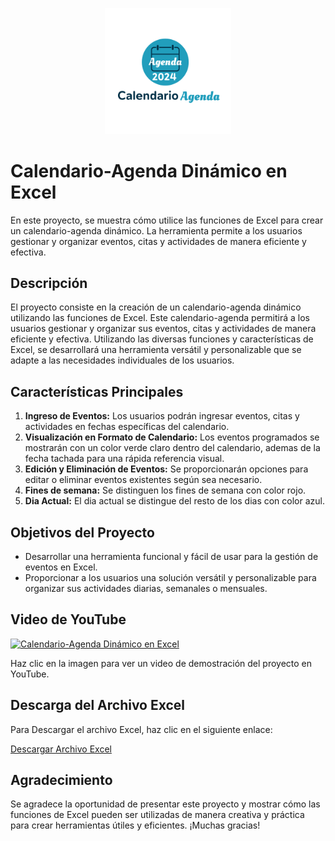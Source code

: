 <p align="center">
   <a href="https://1drv.ms/x/c/6ccc2d91e80a0ebd/EQMu31a_JbxHoI54NMkFz1kBkFmh7JyXcpQe4qYfKcKJFg?e=aHfz05">
  <img src="/img/Agenda.png" alt="Descripción de la imagen" width="40%">
</a>
</p>


# Calendario-Agenda Dinámico en Excel

En este proyecto, se muestra cómo utilice las funciones de Excel para crear un calendario-agenda dinámico. La herramienta permite a los usuarios gestionar y organizar eventos, citas y actividades de manera eficiente y efectiva. 

## Descripción

El proyecto consiste en la creación de un calendario-agenda dinámico utilizando las funciones de Excel. Este calendario-agenda permitirá a los usuarios gestionar y organizar sus eventos, citas y actividades de manera eficiente y efectiva. Utilizando las diversas funciones y características de Excel, se desarrollará una herramienta versátil y personalizable que se adapte a las necesidades individuales de los usuarios.

## Características Principales

1. **Ingreso de Eventos:** Los usuarios podrán ingresar eventos, citas y actividades en fechas específicas del calendario.
2. **Visualización en Formato de Calendario:** Los eventos programados se mostrarán con un color verde claro dentro del calendario, ademas de la fecha tachada para una rápida referencia visual.
3. **Edición y Eliminación de Eventos:** Se proporcionarán opciones para editar o eliminar eventos existentes según sea necesario.
4. **Fines de semana:**  Se distinguen los fines de semana con color rojo.
5. **Dia Actual:** El dia actual se distingue del resto de los dias con color azul.

## Objetivos del Proyecto

- Desarrollar una herramienta funcional y fácil de usar para la gestión de eventos en Excel.
- Proporcionar a los usuarios una solución versátil y personalizable para organizar sus actividades diarias, semanales o mensuales.

## Video de YouTube
<p align="center">
   
[![Calendario-Agenda Dinámico en Excel](https://img.youtube.com/vi/QezYWdPjJ0A/0.jpg)](https://youtu.be/QezYWdPjJ0A)

</p>

Haz clic en la imagen para ver un video de demostración del proyecto en YouTube.

## Descarga del Archivo Excel

Para Descargar el archivo Excel, haz clic en el siguiente enlace:

[Descargar Archivo Excel](https://github.com/bparedes21/Calendario-Agenda-Dinamico-en-Excel/tree/main/Archivo%20Excel)
</p>

## Agradecimiento

Se agradece la oportunidad de presentar este proyecto y mostrar cómo las funciones de Excel pueden ser utilizadas de manera creativa y práctica para crear herramientas útiles y eficientes. ¡Muchas gracias!


